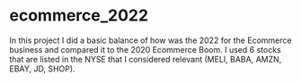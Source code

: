 # ecommerce_2022

In this project I did a basic balance of how was the 2022 for the Ecommerce business and compared it to the 2020 Ecommerce Boom. I used 6 stocks that are listed in the NYSE that I considered relevant (MELI, BABA, AMZN, EBAY, JD, SHOP).
